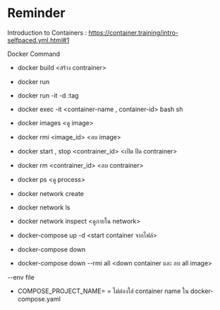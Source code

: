 # Reminder
Introduction to Containers : https://container.training/intro-selfpaced.yml.html#1

 
 Docker Command
 
- docker build <สร้าง contrainer>
- docker run <run container>
- docker run -it -d <image>:tag
- docker exec -it <container-name , container-id> bash sh

- docker images <ดู image>
- docker rmi <image_id> <ลบ image>
- docker start , stop <contrainer_id> <เปิด ปิด contrainer>
- docker rm <contrainer_id> <ลบ contrainer>
- docker ps <ดู process>

- docker network create <name> 
- docker network ls
- docker network inspect <name> <ดูภายใน network>

- docker-compose up -d <start container จากไฟล์>
- docker-compose down <down container>
- docker-compose down --rmi all <down container และ ลบ all image>

--env file
- COMPOSE_PROJECT_NAME=<name> = ไม่ต่องใส่ container name ใน docker-compose.yaml 